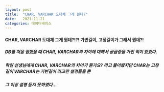 ```yaml
---
layout: post
title:  "CHAR, VARCHAR 도대체 그게 뭔데?"
date:   2021-11-21
categories: 데이터베이스
---
```

#### CHAR, VARCHAR 도대체 그게 뭔데?!?! 가변길이, 고정길이가 그래서 뭔데?!

##### DB를 처음 접했을 때 CHAR, VARCHAR의 차이에 대해서 궁금증을 가진 적이 있었다.
##### 학원 선생님에게 CHAR, VARCHAR의 차이가 뭔가요? 라고 물어봤지만 CHAR는 고정길이 VARCHAR는 가변길이 라고만 설명들을 뿐
##### 그 이상 설명 듣지 못하였다...

